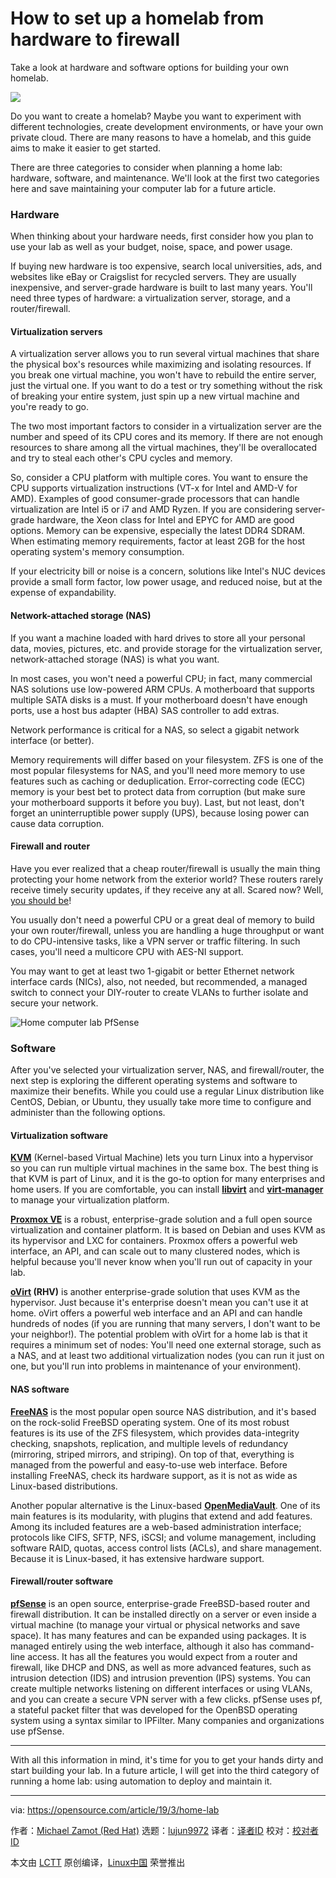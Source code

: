 [#]: collector: (lujun9972)
[#]: translator: ( )
[#]: reviewer: ( )
[#]: publisher: ( )
[#]: url: ( )
[#]: subject: (How to set up a homelab from hardware to firewall)
[#]: via: (https://opensource.com/article/19/3/home-lab)
[#]: author: (Michael Zamot  https://opensource.com/users/mzamot)

How to set up a homelab from hardware to firewall
======

Take a look at hardware and software options for building your own homelab.

![][1]

Do you want to create a homelab? Maybe you want to experiment with different technologies, create development environments, or have your own private cloud. There are many reasons to have a homelab, and this guide aims to make it easier to get started.

There are three categories to consider when planning a home lab: hardware, software, and maintenance. We'll look at the first two categories here and save maintaining your computer lab for a future article.

### Hardware

When thinking about your hardware needs, first consider how you plan to use your lab as well as your budget, noise, space, and power usage.

If buying new hardware is too expensive, search local universities, ads, and websites like eBay or Craigslist for recycled servers. They are usually inexpensive, and server-grade hardware is built to last many years. You'll need three types of hardware: a virtualization server, storage, and a router/firewall.

#### Virtualization servers

A virtualization server allows you to run several virtual machines that share the physical box's resources while maximizing and isolating resources. If you break one virtual machine, you won't have to rebuild the entire server, just the virtual one. If you want to do a test or try something without the risk of breaking your entire system, just spin up a new virtual machine and you're ready to go.

The two most important factors to consider in a virtualization server are the number and speed of its CPU cores and its memory. If there are not enough resources to share among all the virtual machines, they'll be overallocated and try to steal each other's CPU cycles and memory.

So, consider a CPU platform with multiple cores. You want to ensure the CPU supports virtualization instructions (VT-x for Intel and AMD-V for AMD). Examples of good consumer-grade processors that can handle virtualization are Intel i5 or i7 and AMD Ryzen. If you are considering server-grade hardware, the Xeon class for Intel and EPYC for AMD are good options. Memory can be expensive, especially the latest DDR4 SDRAM. When estimating memory requirements, factor at least 2GB for the host operating system's memory consumption.

If your electricity bill or noise is a concern, solutions like Intel's NUC devices provide a small form factor, low power usage, and reduced noise, but at the expense of expandability.

#### Network-attached storage (NAS)

If you want a machine loaded with hard drives to store all your personal data, movies, pictures, etc. and provide storage for the virtualization server, network-attached storage (NAS) is what you want.

In most cases, you won't need a powerful CPU; in fact, many commercial NAS solutions use low-powered ARM CPUs. A motherboard that supports multiple SATA disks is a must. If your motherboard doesn't have enough ports, use a host bus adapter (HBA) SAS controller to add extras.

Network performance is critical for a NAS, so select a gigabit network interface (or better).

Memory requirements will differ based on your filesystem. ZFS is one of the most popular filesystems for NAS, and you'll need more memory to use features such as caching or deduplication. Error-correcting code (ECC) memory is your best bet to protect data from corruption (but make sure your motherboard supports it before you buy). Last, but not least, don't forget an uninterruptible power supply (UPS), because losing power can cause data corruption.

#### Firewall and router

Have you ever realized that a cheap router/firewall is usually the main thing protecting your home network from the exterior world? These routers rarely receive timely security updates, if they receive any at all. Scared now? Well, [you should be][2]!

You usually don't need a powerful CPU or a great deal of memory to build your own router/firewall, unless you are handling a huge throughput or want to do CPU-intensive tasks, like a VPN server or traffic filtering. In such cases, you'll need a multicore CPU with AES-NI support.

You may want to get at least two 1-gigabit or better Ethernet network interface cards (NICs), also, not needed, but recommended, a managed switch to connect your DIY-router to create VLANs to further isolate and secure your network.

![Home computer lab PfSense][4]

### Software

After you've selected your virtualization server, NAS, and firewall/router, the next step is exploring the different operating systems and software to maximize their benefits. While you could use a regular Linux distribution like CentOS, Debian, or Ubuntu, they usually take more time to configure and administer than the following options.

#### Virtualization software

**[KVM][5]** (Kernel-based Virtual Machine) lets you turn Linux into a hypervisor so you can run multiple virtual machines in the same box. The best thing is that KVM is part of Linux, and it is the go-to option for many enterprises and home users. If you are comfortable, you can install **[libvirt][6]** and **[virt-manager][7]** to manage your virtualization platform.

**[Proxmox VE][8]** is a robust, enterprise-grade solution and a full open source virtualization and container platform. It is based on Debian and uses KVM as its hypervisor and LXC for containers. Proxmox offers a powerful web interface, an API, and can scale out to many clustered nodes, which is helpful because you'll never know when you'll run out of capacity in your lab.

**[oVirt][9] (RHV)** is another enterprise-grade solution that uses KVM as the hypervisor. Just because it's enterprise doesn't mean you can't use it at home. oVirt offers a powerful web interface and an API and can handle hundreds of nodes (if you are running that many servers, I don't want to be your neighbor!). The potential problem with oVirt for a home lab is that it requires a minimum set of nodes: You'll need one external storage, such as a NAS, and at least two additional virtualization nodes (you can run it just on one, but you'll run into problems in maintenance of your environment).

#### NAS software

**[FreeNAS][10]** is the most popular open source NAS distribution, and it's based on the rock-solid FreeBSD operating system. One of its most robust features is its use of the ZFS filesystem, which provides data-integrity checking, snapshots, replication, and multiple levels of redundancy (mirroring, striped mirrors, and striping). On top of that, everything is managed from the powerful and easy-to-use web interface. Before installing FreeNAS, check its hardware support, as it is not as wide as Linux-based distributions.

Another popular alternative is the Linux-based **[OpenMediaVault][11]**. One of its main features is its modularity, with plugins that extend and add features. Among its included features are a web-based administration interface; protocols like CIFS, SFTP, NFS, iSCSI; and volume management, including software RAID, quotas, access control lists (ACLs), and share management. Because it is Linux-based, it has extensive hardware support.

#### Firewall/router software

**[pfSense][12]** is an open source, enterprise-grade FreeBSD-based router and firewall distribution. It can be installed directly on a server or even inside a virtual machine (to manage your virtual or physical networks and save space). It has many features and can be expanded using packages. It is managed entirely using the web interface, although it also has command-line access. It has all the features you would expect from a router and firewall, like DHCP and DNS, as well as more advanced features, such as intrusion detection (IDS) and intrusion prevention (IPS) systems. You can create multiple networks listening on different interfaces or using VLANs, and you can create a secure VPN server with a few clicks. pfSense uses pf, a stateful packet filter that was developed for the OpenBSD operating system using a syntax similar to IPFilter. Many companies and organizations use pfSense.

* * *

With all this information in mind, it's time for you to get your hands dirty and start building your lab. In a future article, I will get into the third category of running a home lab: using automation to deploy and maintain it.

--------------------------------------------------------------------------------

via: https://opensource.com/article/19/3/home-lab

作者：[Michael Zamot (Red Hat)][a]
选题：[lujun9972][b]
译者：[译者ID](https://github.com/译者ID)
校对：[校对者ID](https://github.com/校对者ID)

本文由 [LCTT](https://github.com/LCTT/TranslateProject) 原创编译，[Linux中国](https://linux.cn/) 荣誉推出

[a]: https://opensource.com/users/mzamot
[b]: https://github.com/lujun9972
[1]: https://opensource.com/sites/default/files/styles/image-full-size/public/lead-images/computer_keyboard_laptop_development_code_woman.png?itok=vbYz6jjb
[2]: https://opensource.com/article/18/5/how-insecure-your-router
[3]: /file/427426
[4]: https://opensource.com/sites/default/files/uploads/pfsense2.png (Home computer lab PfSense)
[5]: https://www.linux-kvm.org/page/Main_Page
[6]: https://libvirt.org/
[7]: https://virt-manager.org/
[8]: https://www.proxmox.com/en/proxmox-ve
[9]: https://ovirt.org/
[10]: https://freenas.org/
[11]: https://www.openmediavault.org/
[12]: https://www.pfsense.org/
